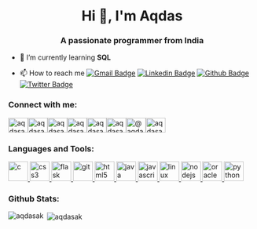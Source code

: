 <h1 align="center">Hi 👋, I'm Aqdas</h1><h3 align="center">A passionate programmer from India</h3><p  align="left">

<!--
<a href="https://twitter.com/aqdasak"  target="blank"><img  src="https://img.shields.io/twitter/follow/aqdasak?logo=twitter&style=for-the-badge"  alt="aqdasak" /></a> </p>
-->

- 🌱 I’m currently learning **SQL** 
- 📫 How to reach me [![Gmail Badge](https://img.shields.io/badge/-aqdasak@gmail.com-c14438?style=flat&logo=Gmail&logoColor=white&link=mailto:aqdasak@gmail.com)](mailto:aqdasak@gmail.com) [![Linkedin Badge](https://img.shields.io/badge/-aqdasak-0072b1?style=flat&logo=Linkedin&logoColor=white&link=https://www.linkedin.com/in/aqdasak/)](https://www.linkedin.com/in/aqdasak/) [![Github Badge](https://img.shields.io/badge/-aqdasak-grey?style=flat&logo=github&logoColor=white&link=https://github.com/aqdasak/)](https://www.github.com/aqdasak/) [![Twitter Badge](https://img.shields.io/badge/-aqdasak-00acee?style=flat&logo=twitter&logoColor=white&link=https://twitter.com/aqdasak/)](https://www.twitter.com/aqdasak/) 

  <!--

  - 🔭 I’m currently working on ...
  - 🌱 I’m currently learning ...
  - 👯 I’m looking to collaborate on ...
  - 🤔 I’m looking for help with ...
  - 💬 Ask me about ...
  - 📫 How to reach me: ...
  - 😄 Pronouns: ...
  - ⚡ Fun fact: ...
    -->
<h3 align="left">Connect with me:</h3><p align="left"><a  href="https://dev.to/aqdasak" target="blank"><img align="center"  src="https://cdn.jsdelivr.net/npm/simple-icons@3.0.1/icons/dev-dot-to.svg"  alt="aqdasak" height="30" width="40" /></a><a  href="https://twitter.com/aqdasak" target="blank"><img  align="center"  src="https://cdn.jsdelivr.net/npm/simple-icons@3.0.1/icons/twitter.svg"  alt="aqdasak" height="30" width="40" /></a><a  href="https://linkedin.com/in/aqdasak" target="blank"><img  align="center"  src="https://cdn.jsdelivr.net/npm/simple-icons@3.0.1/icons/linkedin.svg"  alt="aqdasak" height="30" width="40" /></a><a  href="https://instagram.com/aqdasak" target="blank"><img  align="center"  src="https://cdn.jsdelivr.net/npm/simple-icons@3.0.1/icons/instagram.svg"  alt="aqdasak" height="30" width="40" /></a><a  href="https://www.codechef.com/users/aqdasak" target="blank"><img  align="center"  src="https://cdn.jsdelivr.net/npm/simple-icons@3.1.0/icons/codechef.svg"  alt="aqdasak" height="30" width="40" /></a><a  href="https://www.hackerrank.com/aqdasak" target="blank"><img  align="center"  src="https://cdn.jsdelivr.net/npm/simple-icons@3.0.1/icons/hackerrank.svg"  alt="aqdasak" height="30" width="40" /></a><a  href="https://www.hackerearth.com/@aqdas1" target="blank"><img  align="center"  src="https://cdn.jsdelivr.net/npm/simple-icons@3.0.1/icons/hackerearth.svg"  alt="@aqdas1" height="30" width="40" /></a><a  href="https://auth.geeksforgeeks.org/user/aqdasak"  target="blank"><img align="center"  src="https://cdn.jsdelivr.net/npm/simple-icons@3.0.1/icons/geeksforgeeks.svg"  alt="aqdasak" height="30" width="40" /></a></p><h3 align="left">Languages and Tools:</h3><p  align="left">           <a href="https://www.cprogramming.com/" target="_blank">             <img  src="https://devicons.github.io/devicon/devicon.git/icons/c/c-original.svg"  alt="c" width="40" height="40"/>           </a>                       <a href="https://www.w3schools.com/css/"  target="_blank">             <img  src="https://devicons.github.io/devicon/devicon.git/icons/css3/css3-original-wordmark.svg"  alt="css3" width="40" height="40"/>           </a>                       <a href="https://flask.palletsprojects.com/"  target="_blank">             <img  src="https://www.vectorlogo.zone/logos/pocoo_flask/pocoo_flask-icon.svg"  alt="flask" width="40" height="40"/>           </a>                       <a href="https://git-scm.com/" target="_blank">             <img  src="https://www.vectorlogo.zone/logos/git-scm/git-scm-icon.svg"  alt="git" width="40" height="40"/>           </a>                       <a href="https://www.w3.org/html/" target="_blank">             <img  src="https://devicons.github.io/devicon/devicon.git/icons/html5/html5-original-wordmark.svg"  alt="html5" width="40" height="40"/>           </a>                       <a href="https://www.java.com" target="_blank">             <img  src="https://devicons.github.io/devicon/devicon.git/icons/java/java-original-wordmark.svg"  alt="java" width="40" height="40"/>           </a>                       <a  href="https://developer.mozilla.org/en-US/docs/Web/JavaScript"  target="_blank">             <img  src="https://devicons.github.io/devicon/devicon.git/icons/javascript/javascript-original.svg"  alt="javascript" width="40" height="40"/>           </a>                       <a href="https://www.linux.org/" target="_blank">             <img  src="https://devicons.github.io/devicon/devicon.git/icons/linux/linux-original.svg"  alt="linux" width="40" height="40"/>           </a>                       <a href="https://nodejs.org" target="_blank">             <img  src="https://devicons.github.io/devicon/devicon.git/icons/nodejs/nodejs-original-wordmark.svg"  alt="nodejs" width="40" height="40"/>           </a>                       <a href="https://www.oracle.com/" target="_blank">             <img  src="https://devicons.github.io/devicon/devicon.git/icons/oracle/oracle-original.svg"  alt="oracle" width="40" height="40"/>           </a>                       <a href="https://www.python.org" target="_blank">             <img  src="https://devicons.github.io/devicon/devicon.git/icons/python/python-original.svg"  alt="python" width="40" height="40"/>           </a>           </p>
<h3 align="left">Github Stats:</h3>
<p><img align="left"  src="https://github-readme-stats.vercel.app/api/top-langs?username=aqdasak&show_icons=true&locale=en&layout=compact"  alt="aqdasak" /></p><p>&nbsp;<img  align="center"  src="https://github-readme-stats.vercel.app/api?username=aqdasak&show_icons=true&locale=en"  alt="aqdasak" /></p>

